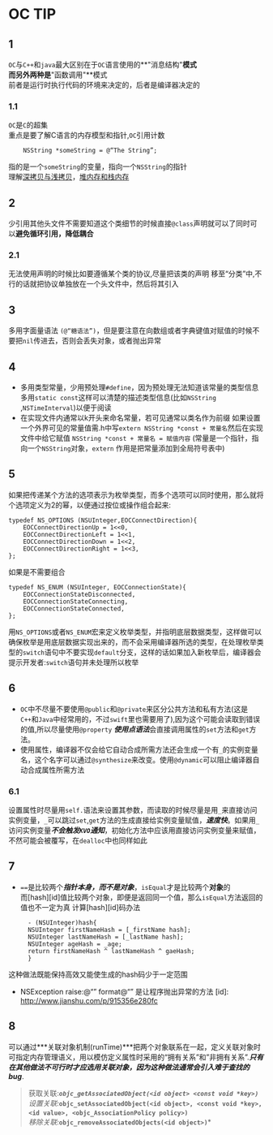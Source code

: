 OC TIP
===

## 1

`OC`与`C++`和`java`最大区别在于`OC`语言使用的**"消息结构"**模式<br>
而另外两种是**"函数调用"**模式<br>
前者是运行时执行代码的环境来决定的，后者是编译器决定的

### 1.1
`OC`是`C`的超集<br>
重点是要了解C语言的内存模型和指针,`OC`引用计数<br>

		NSString *someString = @“The String”;
指的是一个`someString`的变量，指向一个`NSString`的指针<br>
理解[深拷贝与浅拷贝](http://www.jianshu.com/p/e6a7cdcc705d)，[堆内存和栈内存](http://www.jianshu.com/p/c8e1d91dda99)

## 2
少引用其他头文件不需要知道这个类细节的时候直接`@class`声明就可以了同时可以**避免循环引用，降低耦合**

### 2.1
无法使用声明的时候比如要遵循某个类的协议,尽量把该类的声明
移至“分类”中,不行的话就把协议单独放在一个头文件中，然后将其引入

## 3
多用字面量语法 `(@“糖语法”)`，但是要注意在向数组或者字典键值对赋值的时候不要把`nil`传进去，否则会丢失对象，或者抛出异常

## 4
* 多用类型常量，少用预处理`#define`，因为预处理无法知道该常量的类型信息<br>
多用`static const`这样可以清楚的描述类型信息(比如`NSString` ,`NSTimeInterval`)以便于阅读
* 在实现文件内通常以k开头来命名常量，若可见通常以类名作为前缀
如果设置一个外界可见的常量值需.h中写`extern NSString *const + 常量名`然后在实现文件中给它赋值 `NSString *const + 常量名 = 赋值内容` (常量是一个指针，指向一个`NSString`对象，`extern` 作用是把常量添加到全局符号表中)

## 5
如果把传递某个方法的选项表示为枚举类型，而多个选项可以同时使用，那么就将个选项定义为2的幂，以便通过按位或操作组合起来:<br>
  
  	typedef NS_OPTIONS (NSUInteger,EOCConnectDirection){
        EOCConnectDirectionUp = 1<<0,
        EOCConnectDirectionLeft = 1<<1,
        EOCConnectDirectionDown = 1<<2,
        EOCConnectDirectionRight = 1<<3,
    };

如果是不需要组合<br>
 
 	typedef NS_ENUM (NSUInteger, EOCConnectionState){
        EOCConnectionStateDisconnected,
        EOCConnectionStateConnecting,
        EOCConnectionStateConnected,
    };

用`NS_OPTIONS`或者`NS_ENUM`宏来定义枚举类型，并指明底层数据类型，这样做可以确保枚举是用底层数据实现出来的，而不会采用编译器所选的类型，在处理枚举类型的`switch`语句中不要实现`default`分支，这样的话如果加入新枚举后，编译器会提示开发者:`switch`语句并未处理所以枚举

## 6
* `OC`中不尽量不要使用`@public`和`@private`来区分公共方法和私有方法(这是`C++`和`Java`中经常用的，不过`swift`里也需要用了),因为这个可能会读取到错误的值,所以尽量使用`@property` ***使用点语法***会直接调用属性的`set`方法和`get`方法。
* 使用属性，编译器不仅会给它自动合成所需方法还会生成一个有`_`的实例变量名，这个名字可以通过`@synthesize`来改变。使用`@dynamic`可以阻止编译器自动合成属性所需方法

### 6.1
设置属性时尽量用`self.`语法来设置其参数，而读取的时候尽量是用`_`来直接访问实例变量，`_`可以跳过`set`,`get`方法的生成直接给实例变量赋值，***速度快***。如果用`_`访问实例变量***不会触发`KVO`通知***，初始化方法中应该用直接访问实例变量来赋值，不然可能会被覆写，在`dealloc`中也同样如此

## 7
* `==`是比较两个***指针本身，而不是对象***，`isEqual`才是比较两个**对象**的<br>
而[hash][id]值比较两个对象，即便是返回同一个值，那么`isEqual`方法返回的值也不一定为真
计算[hash][id]码办法

		- (NSUInteger)hash{
		NSUInteger firstNameHash = [_firstName hash];
		NSUInteger lastNameHash = [_lastName hash];
		NSUInteger ageHash = _age;
		return firstNameHash ^ lastNameHash ^ gaeHash;
		}
这种做法既能保持高效又能使生成的hash码少于一定范围

* NSException raise:@“” format@“” 是让程序抛出异常的方法
[id]: http://www.jianshu.com/p/915356e280fc

## 8
可以通过***关联对象机制(runTime)***把两个对象联系在一起，定义关联对象时可指定内存管理语义，用以模仿定义属性时采用的“拥有关系”和”非拥有关系”.***只有在其他做法不可行时才应选用关联对象，因为这种做法通常会引入难于查找的bug***.

> 获取关联:***`objc_getAssociatedObject(<id object> <const void *key>)`****<br>
设置关联:***`objc_setAssociatedObject(<id object>, <const void *key>, <id value>, <objc_AssociationPolicy policy>)`***<br>
     移除关联:***`objc_removeAssociatedObjects(<id object>)`***



